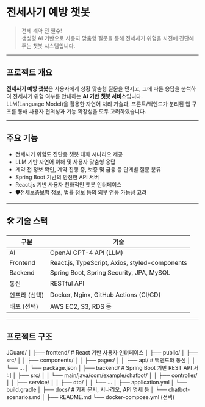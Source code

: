 # 전세사기 예방 챗봇

> 전세 계약 전 필수!  
> 생성형 AI 기반으로 사용자 맞춤형 질문을 통해 전세사기 위험을 사전에 진단해주는 챗봇 시스템입니다.

---

## 프로젝트 개요

**전세사기 예방 챗봇**은 사용자에게 상황 맞춤형 질문을 던지고, 그에 따른 응답을 분석하여 전세사기 위험 여부를 안내하는 **AI 기반 챗봇 서비스**입니다.  
LLM(Language Model)을 활용한 자연어 처리 기술과, 프론트/백엔드가 분리된 웹 구조를 통해 사용자 편의성과 기능 확장성을 모두 고려하였습니다.

---

## 주요 기능

- 전세사기 위험도 진단용 챗봇 대화 시나리오 제공
- LLM 기반 자연어 이해 및 사용자 맞춤형 응답
- 계약 전 정보 확인, 계약 진행 중, 보증 및 금융 등 단계별 질문 분류
- Spring Boot 기반의 안전한 API 서버
- React.js 기반 사용자 친화적인 챗봇 인터페이스
- 🛡전세보증보험 정보, 법률 정보 등의 외부 연동 가능성 고려

---

## 🛠️ 기술 스택

| 구분 | 기술 |
|------|------|
| AI | OpenAI GPT-4 API (LLM) |
| Frontend | React.js, TypeScript, Axios, styled-components |
| Backend | Spring Boot, Spring Security, JPA, MySQL |
| 통신 | RESTful API |
| 인프라 (선택) | Docker, Nginx, GitHub Actions (CI/CD) |
| 배포 (선택) | AWS EC2, S3, RDS 등 |

---

## 프로젝트 구조

JGuard/
│
├── frontend/ # React 기반 사용자 인터페이스
│ ├── public/
│ ├── src/
│ │ ├── components/
│ │ ├── pages/
│ │ ├── api/ # 백엔드와 통신
│ │ └── ...
│ └── package.json
│
├── backend/ # Spring Boot 기반 REST API 서버
│ ├── src/
│ │ └── main/java/com/example/chatbot/
│ │ ├── controller/
│ │ ├── service/
│ │ ├── dto/
│ │ └── ...
│ ├── application.yml
│ └── build.gradle
│
├── docs/ # 기획 문서, 시나리오, API 명세 등
│ └── chatbot-scenarios.md
│
├── README.md
└── docker-compose.yml (선택)
